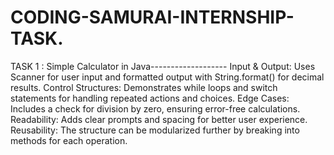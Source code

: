 # CODING-SAMURAI-INTERNSHIP-TASK.


TASK 1 :
Simple Calculator in Java-------------------
Input & Output: Uses Scanner for user input and formatted output with String.format() for decimal results.
Control Structures: Demonstrates while loops and switch statements for handling repeated actions and choices.
Edge Cases: Includes a check for division by zero, ensuring error-free calculations.
Readability: Adds clear prompts and spacing for better user experience.
Reusability: The structure can be modularized further by breaking into methods for each operation.
